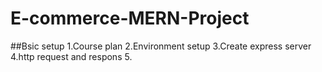 # E-commerce-MERN-Project

##Bsic setup
1.Course plan 
2.Environment setup
3.Create express server
4.http request and respons
5.
